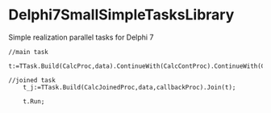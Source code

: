 # Delphi7SmallSimpleTasksLibrary
Simple realization parallel tasks for Delphi 7


```delphi
//main task 
    t:=TTask.Build(CalcProc,data).ContinueWith(CalcContProc).ContinueWith(CalcContProc);

//joined task
    t_j:=TTask.Build(CalcJoinedProc,data,callbackProc).Join(t);

    t.Run;
```


